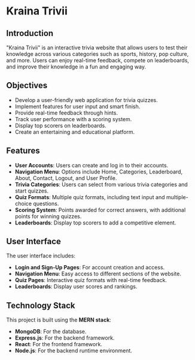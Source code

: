 # Kraina Trivii

## Introduction
"Kraina Trivii" is an interactive trivia website that allows users to test their knowledge across various categories such as sports, history, pop culture, and more. Users can enjoy real-time feedback, compete on leaderboards, and improve their knowledge in a fun and engaging way.

## Objectives
- Develop a user-friendly web application for trivia quizzes.
- Implement features for user input and smart finish.
- Provide real-time feedback through hints.
- Track user performance with a scoring system.
- Display top scorers on leaderboards.
- Create an entertaining and educational platform.

## Features
- **User Accounts**: Users can create and log in to their accounts.
- **Navigation Menu**: Options include Home, Categories, Leaderboard, About, Contact, Logout, and User Profile.
- **Trivia Categories**: Users can select from various trivia categories and start quizzes.
- **Quiz Formats**: Multiple quiz formats, including text input and multiple-choice questions.
- **Scoring System**: Points awarded for correct answers, with additional points for winning quizzes.
- **Leaderboards**: Display top scorers to add a competitive element.

## User Interface
The user interface includes:
- **Login and Sign-Up Pages**: For account creation and access.
- **Navigation Menu**: Easy access to different sections of the website.
- **Quiz Pages**: Interactive quiz formats with real-time feedback.
- **Leaderboards**: Display user scores and rankings.

  
## Technology Stack
This project is built using the **MERN stack**:
- **MongoDB**: For the database.
- **Express.js**: For the backend framework.
- **React**: For the frontend framework.
- **Node.js**: For the backend runtime environment.
